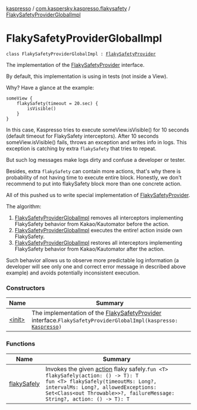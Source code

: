 [kaspresso](../../index.md) / [com.kaspersky.kaspresso.flakysafety](../index.md) / [FlakySafetyProviderGlobalImpl](./index.md)

# FlakySafetyProviderGlobalImpl

`class FlakySafetyProviderGlobalImpl : `[`FlakySafetyProvider`](../-flaky-safety-provider/index.md)

The implementation of the [FlakySafetyProvider](../-flaky-safety-provider/index.md) interface.

By default, this implementation is using in tests (not inside a View).

Why? Have a glance at the example:

```
someView {
    flakySafety(timeout = 20.sec) {
        isVisible()
    }
}
```

In this case, Kaspresso tries to execute someView.isVisible() for 10 seconds (default timeout for FlakySafety interceptors).
After 10 seconds someView.isVisible() fails, throws an exception and writes info in logs.
This exception is catching by extra `flakySafety` that tries to repeat.

But such log messages make logs dirty and confuse a developer or tester.

Besides, extra `flakySafety` can contain more actions,
that's why there is probability of not having time to execute entire block.
Honestly, we don't recommend to put into flakySafety block more than one concrete action.

All of this pushed us to write special implementation of [FlakySafetyProvider](../-flaky-safety-provider/index.md).

The algorithm:

1. [FlakySafetyProviderGlobalImpl](./index.md) removes all interceptors implementing FlakySafety behavior from Kakao/Kautomator before the action.
2. [FlakySafetyProviderGlobalImpl](./index.md) executes the entire! action inside own FlakySafety.
3. [FlakySafetyProviderGlobalImpl](./index.md) restores all interceptors implementing FlakySafety behavior from Kakao/Kautomator after the action.

Such behavior allows us to observe more predictable log information (a developer will see only one and correct error message in described above example)
and avoids potentially inconsistent execution.

### Constructors

| Name | Summary |
|---|---|
| [&lt;init&gt;](-init-.md) | The implementation of the [FlakySafetyProvider](../-flaky-safety-provider/index.md) interface.`FlakySafetyProviderGlobalImpl(kaspresso: `[`Kaspresso`](../../com.kaspersky.kaspresso.kaspresso/-kaspresso/index.md)`)` |

### Functions

| Name | Summary |
|---|---|
| [flakySafely](flaky-safely.md) | Invokes the given [action](flaky-safely.md#com.kaspersky.kaspresso.flakysafety.FlakySafetyProviderGlobalImpl$flakySafely(kotlin.Function0((com.kaspersky.kaspresso.flakysafety.FlakySafetyProviderGlobalImpl.flakySafely.T)))/action) flaky safely.`fun <T> flakySafely(action: () -> T): T`<br>`fun <T> flakySafely(timeoutMs: Long?, intervalMs: Long?, allowedExceptions: Set<Class<out Throwable>>?, failureMessage: String?, action: () -> T): T` |
